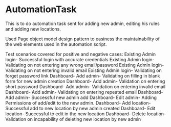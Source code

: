 # AutomationTask
This is to do automation task sent for adding new admin, editing his rules and adding new locations. 

Used Page object model design pattern to easiness the maintainability of the web elements used in the automation script. 

Test scenarios covered for positive and negative cases:
Existing Admin login- Successful login with accurate credentials 
Existing Admin login- Validating on not entering any wrong email/password
Existing Admin login-Validating on not entering invalid email
Existing Admin login- Validating on forget password link
Dashboard- Add admin- Validating on filling in blank form for new admin creation
Dashboard- Add admin- Validation on entering  short password
Dashboard- Add admin- Validation on entering invalid email
Dashboard- Add admin- Validating on entering repeated email
Dashboard- Add admin- Successful new admin add
Dashboard- Edit admin- Adding Permissions  of add/edit to the new admin. 
Dashboard- Add location- Successful add to new location by new admin created
Dashboard- Edit location- Successful to edit in the new location
Dashboard- Delete location- Validation on incapability of deleting new location by new admin